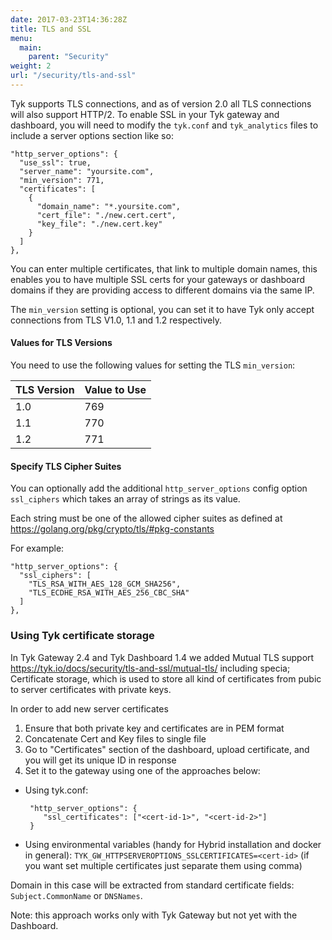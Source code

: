 ```yaml
---
date: 2017-03-23T14:36:28Z
title: TLS and SSL
menu:
  main:
    parent: "Security"
weight: 2
url: "/security/tls-and-ssl"
---
```


Tyk supports TLS connections, and as of version 2.0 all TLS connections will also support HTTP/2. To enable SSL in your Tyk gateway and dashboard, you will need to modify the `tyk.conf` and `tyk_analytics` files to include a server options section like so:

```{.copyWrapper}
"http_server_options": {
  "use_ssl": true,
  "server_name": "yoursite.com",
  "min_version": 771,
  "certificates": [
    {
      "domain_name": "*.yoursite.com",
      "cert_file": "./new.cert.cert",
      "key_file": "./new.cert.key"
    }
  ]
},
```
    

You can enter multiple certificates, that link to multiple domain names, this enables you to have multiple SSL certs for your gateways or dashboard domains if they are providing access to different domains via the same IP.

The `min_version` setting is optional, you can set it to have Tyk only accept connections from TLS V1.0, 1.1 and 1.2 respectively.

#### Values for TLS Versions

You need to use the following values for setting the TLS `min_version`:

| TLS Version   | Value to Use   |
|---------------|----------------|
|      1.0      |      769       |
|      1.1      |      770       |
|      1.2      |      771       |


#### Specify TLS Cipher Suites

You can optionally add the additional `http_server_options` config option `ssl_ciphers` which takes an array of strings as its value.

Each string must be one of the allowed cipher suites as defined at https://golang.org/pkg/crypto/tls/#pkg-constants

For example:

```{.copyWrapper}
"http_server_options": {
  "ssl_ciphers": [
    "TLS_RSA_WITH_AES_128_GCM_SHA256", 
    "TLS_ECDHE_RSA_WITH_AES_256_CBC_SHA"
  ]
},
```

### Using Tyk certificate storage
In Tyk Gateway 2.4 and Tyk Dashboard 1.4 we added Mutual TLS support https://tyk.io/docs/security/tls-and-ssl/mutual-tls/ including specia; Certificate storage, which is used to store all kind of certificates from pubic to server certificates with private keys.

In order to add new server certificates
1) Ensure that both private key and certificates are in PEM format
2) Concatenate Cert and Key files to single file
3) Go to "Certificates" section of the dashboard, upload certificate, and you will get its unique ID in response
4) Set it to the gateway using one of the approaches below: 
  * Using tyk.conf:
    ```
     "http_server_options": {
        "ssl_certificates": ["<cert-id-1>", "<cert-id-2>"]
     }
     ```
  * Using environmental variables (handy for Hybrid installation and docker in general): `TYK_GW_HTTPSERVEROPTIONS_SSLCERTIFICATES=<cert-id>` (if you want set multiple certificates just separate them using comma)
  
Domain in this case will be extracted from standard certificate fields: `Subject.CommonName` or `DNSNames`.

Note: this approach works only with Tyk Gateway but not yet with the Dashboard.

